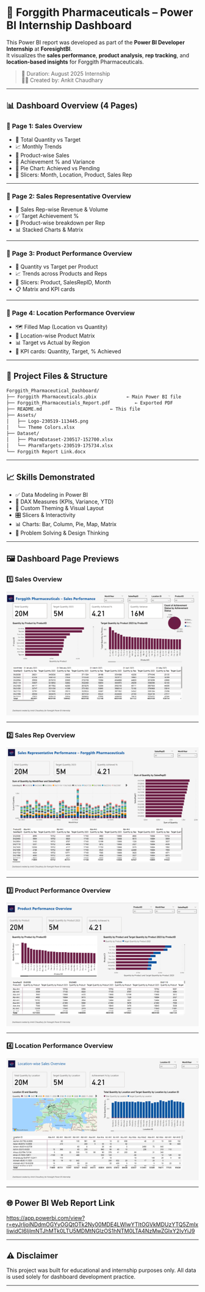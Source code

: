 # 💊 Forggith Pharmaceuticals – Power BI Internship Dashboard

This Power BI report was developed as part of the **Power BI Developer Internship** at **ForesightBI**.  
It visualizes the **sales performance**, **product analysis**, **rep tracking**, and **location-based insights** for Forggith Pharmaceuticals.

> 📅 Duration: August 2025 Internship  
> 👨‍💻 Created by: Ankit Chaudhary

---

## 📊 Dashboard Overview (4 Pages)

### 🔹 **Page 1: Sales Overview**
- 🎯 Total Quantity vs Target
- 📈 Monthly Trends
- 🧩 Product-wise Sales
- 📌 Achievement % and Variance
- 📍 Pie Chart: Achieved vs Pending
- 📅 Slicers: Month, Location, Product, Sales Rep

---

### 🔹 **Page 2: Sales Representative Overview**
- 👤 Sales Rep-wise Revenue & Volume
- ✅ Target Achievement %
- 🔄 Product-wise breakdown per Rep
- 📊 Stacked Charts & Matrix

---

### 🔹 **Page 3: Product Performance Overview**
- 💊 Quantity vs Target per Product
- 📈 Trends across Products and Reps
- 📅 Slicers: Product, SalesRepID, Month
- 📋 Matrix and KPI cards

---

### 🔹 **Page 4: Location Performance Overview**
- 🗺️ Filled Map (Location vs Quantity)
- 🏢 Location-wise Product Matrix
- 📊 Target vs Actual by Region
- 📌 KPI cards: Quantity, Target, % Achieved

---

## 📁 Project Files & Structure

```plaintext
Forggith_Pharmaceutical_Dashboard/
├── Forggith Pharmaceuticals.pbix           ← Main Power BI file
├── Forggith_Pharmaceutials_Report.pdf         ← Exported PDF
├── README.md                         ← This file
├── Assets/
│   ├── Logo-230519-113445.png
│   └── Theme Colors.xlsx
├── Dataset/
│   ├── PharmDataset-230517-152700.xlsx
│   └── PharmTargets-230519-175734.xlsx
└── Forggith Report Link.docx

```

---

## 📈 **Skills Demonstrated**
- ✅ Data Modeling in Power BI
- 📐 DAX Measures (KPIs, Variance, YTD)
- 🎨 Custom Theming & Visual Layout
- 🎛️ Slicers & Interactivity
- 📊 Charts: Bar, Column, Pie, Map, Matrix
- 🧠 Problem Solving & Design Thinking

---

## 🖼️ **Dashboard Page Previews**

### 1️⃣ **Sales Overview**
![Sales Overview](Forggith_Pharmaceutical_Dashboard/Assets/page1-sales-overview.png)

---

### 2️⃣ **Sales Rep Overview**
![Sales Rep Overview](Forggith_Pharmaceutical_Dashboard/Assets/page2-sales-rep-overview.png)

---

### 3️⃣ **Product Performance Overview**
![Product Overview](Forggith_Pharmaceutical_Dashboard/Assets/page3-product-performance.png)

---

### 4️⃣ **Location Performance Overview**
![Location Overview](Forggith_Pharmaceutical_Dashboard/Assets/page4-location-overview.png)

---

## 🌐 **Power BI Web Report Link**
https://app.powerbi.com/view?r=eyJrIjoiNDdmOGYyOGQtOTk2Ny00MDE4LWIwYTItOGVkMDUzYTQ5ZmIxIiwidCI6IjlmNTJhMTk0LTU5MDMtNGIzOS1hNTM0LTA4NzMwZGIxY2IyYiJ9

---

## ⚠️ **Disclaimer**
This project was built for educational and internship purposes only.                                                                                            All data is used solely for dashboard development practice.

---
